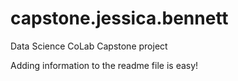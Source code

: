 # capstone.jessica.bennett
Data Science CoLab Capstone project


Adding information to the readme file is easy! 
